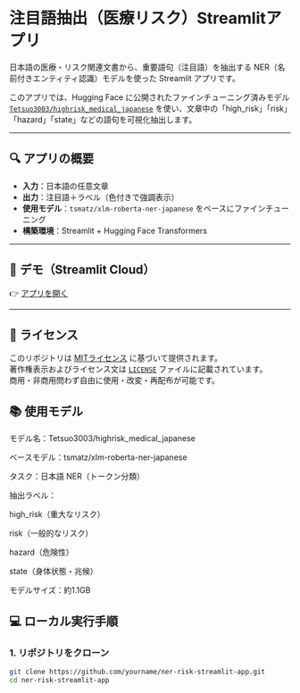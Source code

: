 # 注目語抽出（医療リスク）Streamlitアプリ

日本語の医療・リスク関連文書から、重要語句（注目語）を抽出する NER（名前付きエンティティ認識）モデルを使った Streamlit アプリです。

このアプリでは、Hugging Face に公開されたファインチューニング済みモデル [`Tetsuo3003/highrisk_medical_japanese`](https://huggingface.co/Tetsuo3003/highrisk_medical_japanese) を使い、文章中の「high_risk」「risk」「hazard」「state」などの語句を可視化抽出します。

---

## 🔍 アプリの概要

- **入力**：日本語の任意文章
- **出力**：注目語＋ラベル（色付きで強調表示）
- **使用モデル**：`tsmatz/xlm-roberta-ner-japanese` をベースにファインチューニング
- **構築環境**：Streamlit + Hugging Face Transformers

---

## 🚀 デモ（Streamlit Cloud）

👉 [アプリを開く](https://ftrobertaner002-mbqwgh9r4aahvd8zwpg66v.streamlit.app/)

---
## 📄 ライセンス

このリポジトリは [MITライセンス](https://opensource.org/licenses/MIT) に基づいて提供されます。  
著作権表示およびライセンス文は [`LICENSE`](./LICENSE) ファイルに記載されています。  
商用・非商用問わず自由に使用・改変・再配布が可能です。

## 📚 使用モデル
モデル名：Tetsuo3003/highrisk_medical_japanese

ベースモデル：tsmatz/xlm-roberta-ner-japanese

タスク：日本語 NER（トークン分類）

抽出ラベル：

high_risk（重大なリスク）

risk（一般的なリスク）

hazard（危険性）

state（身体状態・兆候）

モデルサイズ：約1.1GB


## 💻 ローカル実行手順

### 1. リポジトリをクローン

```bash
git clone https://github.com/yourname/ner-risk-streamlit-app.git
cd ner-risk-streamlit-app
